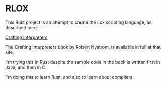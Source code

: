# RLOX

This Rust project is an attempt to create the Lox scripting language, as described here:

[Crafting Interpreters](https://craftinginterpreters.com/)

The Crafting Interpreters book by Robert Nystrom, is available in full at that site.

I'm trying this in Rust despite the sample code in the book is written first in Java, and then in C.

I'm doing this to learn Rust, and also to learn about compilers.
